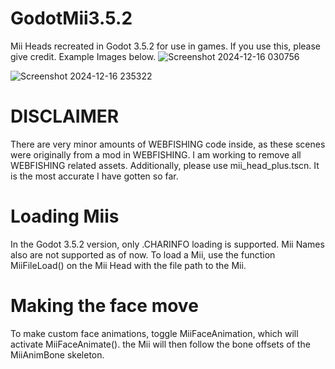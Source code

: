 # GodotMii3.5.2
 Mii Heads recreated in Godot 3.5.2 for use in games.
 If you use this, please give credit.
 Example Images below.
![Screenshot 2024-12-16 030756](https://github.com/user-attachments/assets/546e2168-b868-4453-903f-c2a9e431b27b)

 ![Screenshot 2024-12-16 235322](https://github.com/user-attachments/assets/797d19cd-8d52-4129-b64b-62911430588c)

# DISCLAIMER
There are very minor amounts of WEBFISHING code inside, as these scenes were originally from a mod in WEBFISHING. I am working to remove all WEBFISHING related assets. Additionally, please use mii_head_plus.tscn. It is the most accurate I have gotten so far.
# Loading Miis
In the Godot 3.5.2 version, only .CHARINFO loading is supported. Mii Names also are not supported as of now. To load a Mii, use the function MiiFileLoad() on the Mii Head with the file path to the Mii.
# Making the face move
To make custom face animations, toggle MiiFaceAnimation, which will activate MiiFaceAnimate(). the Mii will then follow the bone offsets of the MiiAnimBone skeleton.
